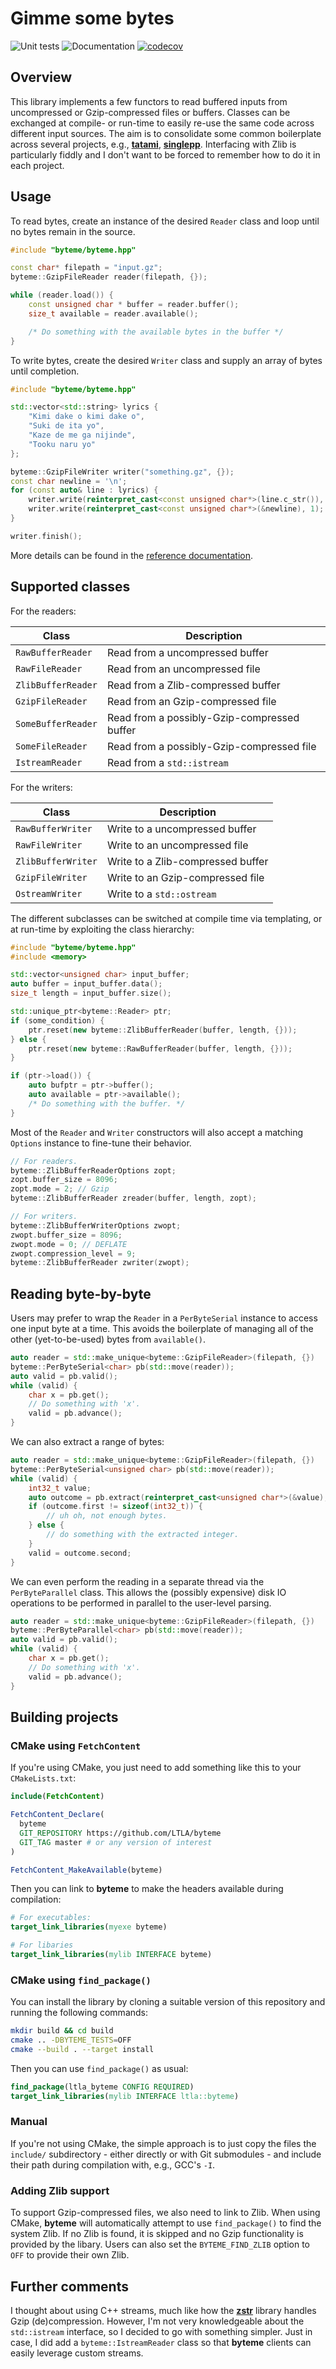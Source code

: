 # Gimme some bytes 

![Unit tests](https://github.com/LTLA/byteme/actions/workflows/run-tests.yaml/badge.svg)
![Documentation](https://github.com/LTLA/byteme/actions/workflows/doxygenate.yaml/badge.svg)
[![codecov](https://codecov.io/gh/LTLA/byteme/branch/master/graph/badge.svg?token=7I3UBJLHSO)](https://codecov.io/gh/LTLA/byteme)

## Overview

This library implements a few functors to read buffered inputs from uncompressed or Gzip-compressed files or buffers.
Classes can be exchanged at compile- or run-time to easily re-use the same code across different input sources.
The aim is to consolidate some common boilerplate across several projects, e.g., [**tatami**](https://github.com/LTLA/tatami), [**singlepp**](https://github.com/LTLA/singlepp).
Interfacing with Zlib is particularly fiddly and I don't want to be forced to remember how to do it in each project.

## Usage

To read bytes, create an instance of the desired `Reader` class and loop until no bytes remain in the source.

```cpp
#include "byteme/byteme.hpp"

const char* filepath = "input.gz";
byteme::GzipFileReader reader(filepath, {}); 

while (reader.load()) {
    const unsigned char * buffer = reader.buffer();
    size_t available = reader.available();

    /* Do something with the available bytes in the buffer */
}
```

To write bytes, create the desired `Writer` class and supply an array of bytes until completion.

```cpp
#include "byteme/byteme.hpp"

std::vector<std::string> lyrics { 
    "Kimi dake o kimi dake o", 
    "Suki de ita yo",
    "Kaze de me ga nijinde",
    "Tooku naru yo"
};

byteme::GzipFileWriter writer("something.gz", {});
const char newline = '\n';
for (const auto& line : lyrics) {
    writer.write(reinterpret_cast<const unsigned char*>(line.c_str()), line.size());
    writer.write(reinterpret_cast<const unsigned char*>(&newline), 1);
}

writer.finish();
```

More details can be found in the [reference documentation](https://ltla.github.io/byteme).

## Supported classes

For the readers:

| Class | Description |
|-------|-------------|
|`RawBufferReader`| Read from a uncompressed buffer|
|`RawFileReader`| Read from an uncompressed file|
|`ZlibBufferReader`| Read from a Zlib-compressed buffer|
|`GzipFileReader`| Read from an Gzip-compressed file|
|`SomeBufferReader`| Read from a possibly-Gzip-compressed buffer|
|`SomeFileReader`| Read from a possibly-Gzip-compressed file|
|`IstreamReader`| Read from a `std::istream`|

For the writers:

| Class | Description |
|-------|-------------|
|`RawBufferWriter`| Write to a uncompressed buffer|
|`RawFileWriter`| Write to an uncompressed file|
|`ZlibBufferWriter`| Write to a Zlib-compressed buffer|
|`GzipFileWriter`| Write to an Gzip-compressed file|
|`OstreamWriter`| Write to a `std::ostream`|

The different subclasses can be switched at compile time via templating, or at run-time by exploiting the class hierarchy:

```cpp
#include "byteme/byteme.hpp"
#include <memory>

std::vector<unsigned char> input_buffer;
auto buffer = input_buffer.data();
size_t length = input_buffer.size();

std::unique_ptr<byteme::Reader> ptr;
if (some_condition) {
    ptr.reset(new byteme::ZlibBufferReader(buffer, length, {}));
} else {
    ptr.reset(new byteme::RawBufferReader(buffer, length, {}));
}

if (ptr->load()) {
    auto bufptr = ptr->buffer();
    auto available = ptr->available();
    /* Do something with the buffer. */
}
```

Most of the `Reader` and `Writer` constructors will also accept a matching `Options` instance to fine-tune their behavior.

```cpp
// For readers.
byteme::ZlibBufferReaderOptions zopt;
zopt.buffer_size = 8096;
zopt.mode = 2; // Gzip
byteme::ZlibBufferReader zreader(buffer, length, zopt);

// For writers.
byteme::ZlibBufferWriterOptions zwopt;
zwopt.buffer_size = 8096;
zwopt.mode = 0; // DEFLATE
zwopt.compression_level = 9;
byteme::ZlibBufferReader zwriter(zwopt);
```

## Reading byte-by-byte

Users may prefer to wrap the `Reader` in a `PerByteSerial` instance to access one input byte at a time.
This avoids the boilerplate of managing all of the other (yet-to-be-used) bytes from `available()`.

```cpp
auto reader = std::make_unique<byteme::GzipFileReader>(filepath, {})
byteme::PerByteSerial<char> pb(std::move(reader));
auto valid = pb.valid();
while (valid) {
    char x = pb.get();
    // Do something with 'x'.
    valid = pb.advance();
}
```

We can also extract a range of bytes:

```cpp
auto reader = std::make_unique<byteme::GzipFileReader>(filepath, {})
byteme::PerByteSerial<unsigned char> pb(std::move(reader));
while (valid) {
    int32_t value;
    auto outcome = pb.extract(reinterpret_cast<unsigned char*>(&value), sizeof(int32_t)); 
    if (outcome.first != sizeof(int32_t)) {
        // uh oh, not enough bytes.
    } else {
        // do something with the extracted integer.
    }
    valid = outcome.second;
}
```

We can even perform the reading in a separate thread via the `PerByteParallel` class.
This allows the (possibly expensive) disk IO operations to be performed in parallel to the user-level parsing.

```cpp
auto reader = std::make_unique<byteme::GzipFileReader>(filepath, {})
byteme::PerByteParallel<char> pb(std::move(reader));
auto valid = pb.valid();
while (valid) {
    char x = pb.get();
    // Do something with 'x'.
    valid = pb.advance();
}
```

## Building projects

### CMake using `FetchContent`

If you're using CMake, you just need to add something like this to your `CMakeLists.txt`:

```cmake
include(FetchContent)

FetchContent_Declare(
  byteme 
  GIT_REPOSITORY https://github.com/LTLA/byteme
  GIT_TAG master # or any version of interest
)

FetchContent_MakeAvailable(byteme)
```

Then you can link to **byteme** to make the headers available during compilation:

```cmake
# For executables:
target_link_libraries(myexe byteme)

# For libaries
target_link_libraries(mylib INTERFACE byteme)
```

### CMake using `find_package()`

You can install the library by cloning a suitable version of this repository and running the following commands:

```sh
mkdir build && cd build
cmake .. -DBYTEME_TESTS=OFF
cmake --build . --target install
```

Then you can use `find_package()` as usual:

```cmake
find_package(ltla_byteme CONFIG REQUIRED)
target_link_libraries(mylib INTERFACE ltla::byteme)
```

### Manual

If you're not using CMake, the simple approach is to just copy the files the `include/` subdirectory -
either directly or with Git submodules - and include their path during compilation with, e.g., GCC's `-I`.

### Adding Zlib support

To support Gzip-compressed files, we also need to link to Zlib.
When using CMake, **byteme** will automatically attempt to use `find_package()` to find the system Zlib.
If no Zlib is found, it is skipped and no Gzip functionality is provided by the libary.
Users can also set the `BYTEME_FIND_ZLIB` option to `OFF` to provide their own Zlib.

## Further comments

I thought about using C++ streams, much like how the [**zstr**](https://github.com/mateidavid/zstr) library handles Gzip (de)compression.
However, I'm not very knowledgeable about the `std::istream` interface, so I decided to go with something simpler.
Just in case, I did add a `byteme::IstreamReader` class so that **byteme** clients can easily leverage custom streams. 

